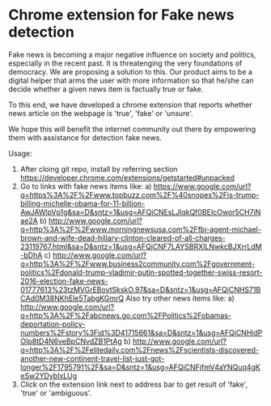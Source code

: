 # Chrome extension for Fake news detection

Fake news is becoming a major negative influence on society and politics, especially in the recent past. It is threatenging the very foundations of democracy. We are proposing a solution to this. Our product aims to be a digital helper that arms the user with more information so that he/she can decide whether a given news item is factually true or fake.

To this end, we have developed a chrome extension that reports whether news article on the webpage is 'true', 'fake' or 'unsure'.

We hope this will benefit the internet community out there by empowering them with assistance for detection fake news.

Usage: 
1) After cloing git repo, install by referring section https://developer.chrome.com/extensions/getstarted#unpacked
2) Go to links with fake news items like:
	a) https://www.google.com/url?q=https%3A%2F%2Fwww.topbuzz.com%2F%40snopes%2Fis-trump-billing-michelle-obama-for-11-billion-AwJAWlpVp1g&sa=D&sntz=1&usg=AFQjCNEsLJlqkQf0BEIcOwor5CH7iNae2A
	b) http://www.google.com/url?q=http%3A%2F%2Fwww.morningnewsusa.com%2Ffbi-agent-michael-brown-and-wife-dead-hillary-clinton-cleared-of-all-charges-23119767.html&sa=D&sntz=1&usg=AFQjCNF7LAYSBRXILNwkcBJXrrLdM-bDhA
	c) http://www.google.com/url?q=http%3A%2F%2Fwww.business2community.com%2Fgovernment-politics%2Fdonald-trump-vladimir-putin-spotted-together-swiss-resort-2016-election-fake-news-01777613%23tzMVGrEBovtSkskO.97&sa=D&sntz=1&usg=AFQjCNHS71BCAd0M38NKhEle5TabgKGmrQ
   Also try other news items like:
	a) http://www.google.com/url?q=http%3A%2F%2Fabcnews.go.com%2FPolitics%2Fobamas-deportation-policy-numbers%2Fstory%3Fid%3D41715661&sa=D&sntz=1&usg=AFQjCNHidPOIp8tD4N6veBpCNvdZB1PtAg
	b) http://www.google.com/url?q=http%3A%2F%2Felitedaily.com%2Fnews%2Fscientists-discovered-another-new-continent-travel-list-just-got-longer%2F1795791%2F&sa=D&sntz=1&usg=AFQjCNFjfmV4aYNQuq4gKeSw2YDybIxLUg
3) Click on the extension link next to address bar to get result of 'fake', 'true' or 'ambiguous'.
	